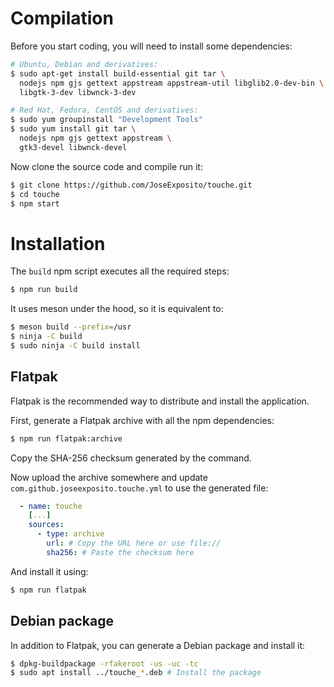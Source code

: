 # Compilation

Before you start coding, you will need to install some dependencies:

```bash
# Ubuntu, Debian and derivatives:
$ sudo apt-get install build-essential git tar \
  nodejs npm gjs gettext appstream appstream-util libglib2.0-dev-bin \
  libgtk-3-dev libwnck-3-dev

# Red Hat, Fedora, CentOS and derivatives:
$ sudo yum groupinstall "Development Tools"
$ sudo yum install git tar \
  nodejs npm gjs gettext appstream \
  gtk3-devel libwnck-devel
```

Now clone the source code and compile run it:

```bash
$ git clone https://github.com/JoseExposito/touche.git
$ cd touche
$ npm start
```

# Installation

The `build` npm script executes all the required steps:

```bash
$ npm run build
```

It uses meson under the hood, so it is equivalent to:

```bash
$ meson build --prefix=/usr
$ ninja -C build
$ sudo ninja -C build install
```

## Flatpak

Flatpak is the recommended way to distribute and install the application.

First, generate a Flatpak archive with all the npm dependencies:

```bash
$ npm run flatpak:archive
```

Copy the SHA-256 checksum generated by the command.

Now upload the archive somewhere and update `com.github.joseexposito.touche.yml` to use the
generated file:

```yaml
  - name: touche
    [...]
    sources:
      - type: archive
        url: # Copy the URL here or use file://
        sha256: # Paste the checksum here
```

And install it using:

```bash
$ npm run flatpak
```

## Debian package

In addition to Flatpak, you can generate a Debian package and install it:

```bash
$ dpkg-buildpackage -rfakeroot -us -uc -tc
$ sudo apt install ../touche_*.deb # Install the package
```
